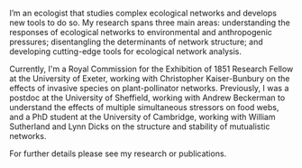 I’m an ecologist that studies complex ecological networks and develops new tools to do so. My research spans three main areas: understanding the responses of ecological networks to environmental and anthropogenic pressures; disentangling the determinants of network structure; and developing cutting-edge tools for ecological network analysis. 

Currently, I'm a Royal Commission for the Exhibition of 1851 Research Fellow at the University of Exeter, working with Christopher Kaiser-Bunbury on the effects of invasive species on plant-pollinator networks. Previously, I was a postdoc at the University of Sheffield, working with Andrew Beckerman to understand the effects of multiple simultaneous stressors on food webs, and a PhD student at the University of Cambridge, working with William Sutherland and Lynn Dicks on the structure and stability of mutualistic networks.

For further details please see my research or publications.
